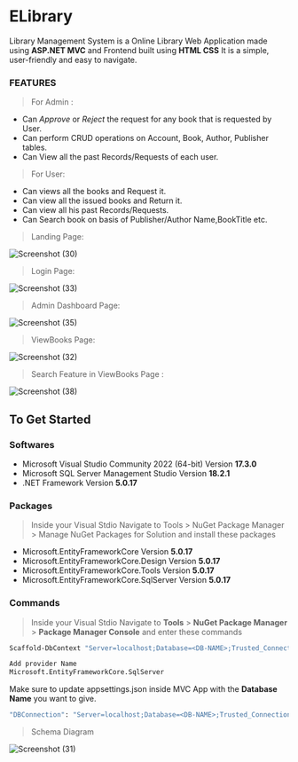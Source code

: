 # ELibrary

Library Management System is a Online Library Web Application made using **ASP.NET MVC** and Frontend built using **HTML CSS**  It is a simple, user-friendly and easy to navigate.

### FEATURES
> For Admin :
* Can *Approve* or *Reject* the request for any book that is requested by User.
* Can perform CRUD operations on Account, Book, Author, Publisher tables.
* Can View all the past Records/Requests of each user.

> For User:
* Can views all the books and Request it.
* Can view all the issued books and Return it.
* Can view all his past Records/Requests.
* Can Search book on basis of Publisher/Author Name,BookTitle etc.

> Landing Page:

![Screenshot (30)](https://user-images.githubusercontent.com/57533030/184601500-1dc9e7bb-860d-4f9d-8bbd-9e1f878eecce.png)

> Login Page:

![Screenshot (33)](https://user-images.githubusercontent.com/57533030/184601730-45868f59-d701-44a5-8299-99d10ff1e6eb.png)

> Admin Dashboard Page:

![Screenshot (35)](https://user-images.githubusercontent.com/57533030/184605364-e94b355d-9877-4abe-b7e6-7065cd7237f6.png)

> ViewBooks Page:

![Screenshot (32)](https://user-images.githubusercontent.com/57533030/184602001-10f6c1ea-c737-4000-9956-ee1944062613.png)

> Search Feature in ViewBooks Page :

![Screenshot (38)](https://user-images.githubusercontent.com/57533030/184606602-2407321e-5526-4eb1-b5c3-d119d7d9d53d.png)

## To Get Started 

### Softwares
* Microsoft Visual Studio Community 2022 (64-bit) Version **17.3.0**
* Microsoft SQL Server Management Studio Version **18.2.1**
* .NET Framework Version **5.0.17**

### Packages
>Inside your Visual Stdio Navigate to Tools > NuGet Package Manager > Manage NuGet Packages for Solution and install these packages

* Microsoft.EntityFrameworkCore Version **5.0.17**
* Microsoft.EntityFrameworkCore.Design Version **5.0.17**
* Microsoft.EntityFrameworkCore.Tools Version **5.0.17**
* Microsoft.EntityFrameworkCore.SqlServer Version **5.0.17**

### Commands
> Inside your Visual Stdio Navigate to 
**Tools** > **NuGet Package Manager** > **Package Manager Console**
and enter these commands
```sh
Scaffold-DbContext "Server=localhost;Database=<DB-NAME>;Trusted_Connection=True;"-OutputDir Models (To scaffold All Database tables in your MVC Application)
```
```sh
Add provider Name
Microsoft.EntityFrameworkCore.SqlServer
```
Make sure to update appsettings.json  inside MVC App with the **Database Name** you want to give.
```sh
"DBConnection": "Server=localhost;Database=<DB-NAME>;Trusted_Connection=True"
```

> Schema Diagram

![Screenshot (31)](https://user-images.githubusercontent.com/57533030/184603854-65f1fbfb-c8c5-4a45-b88f-2d281031e8bb.png)

